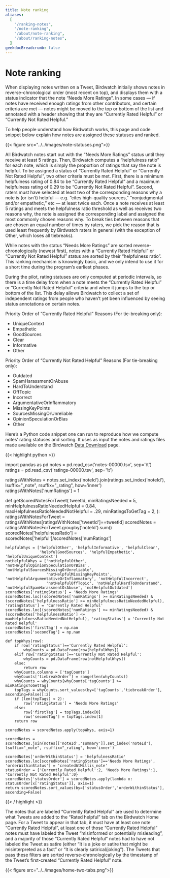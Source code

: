 ```yaml
---
title: Note ranking
aliases:
  [
    "/ranking-notes",
    "/note-ranking",
    "/about/note-ranking",
    "/about/ranking-notes",
  ]
geekdocBreadcrumb: false
---
```


# Note ranking

When displaying notes written on a Tweet, Birdwatch initially shows notes in reverse-chronological order (most recent on top), and displays them with a status indicator that the note “Needs More Ratings”.  In some cases — if notes have received enough ratings from other contributors, and certain criteria are met — notes might be moved to the top or bottom of the list and annotated with a header showing that they are “Currently Rated Helpful” or “Currently Not Rated Helpful.” 

To help people understand how Birdwatch works, this page and code snippet below explain how notes are assigned these statuses and ranked.

{{< figure src="../../images/note-statuses.png">}}

All Birdwatch notes start out with the “Needs More Ratings” status until they receive at least 5 ratings. Then, Birdwatch computes a “helpfulness ratio” for each note, which is simply the proportion of ratings that say the note is helpful. To be assigned a status of “Currently Rated Helpful” or “Currently Not Rated Helpful”, two other criteria must be met. First, there is a minimum helpfulness rating of 0.84 to be “Currently Rated Helpful” and a maximum helpfulness rating of 0.29 to be “Currently Not Rated Helpful”. Second, raters must have selected at least two of the corresponding reasons why a note is (or isn’t) helpful — e.g. “cites high-quality sources,” “nonjudgmental and/or empathetic,” etc — at least twice each. Once a note receives at least 5 ratings and meets the helpfulness ratio threshold as well as receives two reasons why, the note is assigned the corresponding label and assigned the most commonly chosen reasons why. To break ties between reasons that are chosen an equal number of times by raters, we pick the reason that is used least frequently by Birdwatch raters in general (with the exception of Other, which loses all tiebreaks).

While notes with the status “Needs More Ratings” are sorted reverse-chronologically (newest first), notes with a “Currently Rated Helpful” or “Currently Not Rated Helpful” status are sorted by their “helpfulness ratio”. This ranking mechanism is knowingly basic, and we only intend to use it for a short time during the program’s earliest phases.

During the pilot, rating statuses are only computed at periodic intervals, so there is a time delay from when a note meets the “Currently Rated Helpful” or “Currently Not Rated Helpful” criteria and when it jumps to the top or bottom of the list. This delay allows Birdwatch to collect a set of independent ratings from people who haven’t yet been influenced by seeing status annotations on certain notes.

Priority Order of “Currently Rated Helpful” Reasons (For tie-breaking only):
* UniqueContext
* Empathetic
* GoodSources
* Clear
* Informative
* Other  


Priority Order of “Currently Not Rated Helpful” Reasons (For tie-breaking only):
* Outdated
* SpamHarassmentOrAbuse
* HardToUnderstand
* OffTopic
* Incorrect
* ArgumentativeOrInflammatory
* MissingKeyPoints
* SourcesMissingOrUnreliable
* OpinionSpeculationOrBias
* Other  


Here’s a Python code snippet one can run to reproduce how we compute notes’ rating statuses and sorting.  It uses as input the notes and ratings files made available on the Birdwatch [Data Download](https://twitter.com/i/birdwatch/download-data) page.

{{< highlight python >}}

import pandas as pd
notes = pd.read_csv('notes-00000.tsv', sep='\t')
ratings = pd.read_csv('ratings-00000.tsv', sep='\t')

ratingsWithNotes = notes.set_index('noteId').join(ratings.set_index('noteId'), lsuffix="_note", rsuffix="_rating", how='inner')
ratingsWithNotes['numRatings'] = 1

def getScoredNotesForTweet(
  tweetId,
  minRatingsNeeded = 5,
  minHelpfulnessRatioNeededHelpful = 0.84,
  maxHelpfulnessRatioNeededNotHelpful = .29,
  minRatingsToGetTag = 2,
):
    ratingsWithNotesForTweet = ratingsWithNotes[ratingsWithNotes['tweetId']==tweetId]
    scoredNotes = ratingsWithNotesForTweet.groupby('noteId').sum()
    scoredNotes['helpfulnessRatio'] = scoredNotes['helpful']/scoredNotes['numRatings']
    
    helpfulWhys = ['helpfulOther', 'helpfulInformative', 'helpfulClear', 
                   'helpfulGoodSources', 'helpfulEmpathetic', 'helpfulUniqueContext']
    notHelpfulWhys = ['notHelpfulOther', 'notHelpfulOpinionSpeculationOrBias', 'notHelpfulSourcesMissingOrUnreliable', 
                      'notHelpfulMissingKeyPoints', 'notHelpfulArgumentativeOrInflammatory', 'notHelpfulIncorrect', 
                      'notHelpfulOffTopic', 'notHelpfulHardToUnderstand', 'notHelpfulSpamHarassmentOrAbuse', 'notHelpfulOutdated']
    scoredNotes['ratingStatus'] = 'Needs More Ratings'
    scoredNotes.loc[(scoredNotes['numRatings'] >= minRatingsNeeded) & (scoredNotes['helpfulnessRatio'] >= minHelpfulnessRatioNeededHelpful), 'ratingStatus'] = 'Currently Rated Helpful'
    scoredNotes.loc[(scoredNotes['numRatings'] >= minRatingsNeeded) & (scoredNotes['helpfulnessRatio'] <= maxHelpfulnessRatioNeededNotHelpful), 'ratingStatus'] = 'Currently Not Rated Helpful'
    scoredNotes['firstTag'] = np.nan
    scoredNotes['secondTag'] = np.nan

    def topWhys(row):
        if row['ratingStatus']=='Currently Rated Helpful':
            whyCounts = pd.DataFrame(row[helpfulWhys])
        elif row['ratingStatus']=='Currently Not Rated Helpful':
            whyCounts = pd.DataFrame(row[notHelpfulWhys])
        else:
            return row
        whyCounts.columns = ['tagCounts']
        whyCounts['tiebreakOrder'] = range(len(whyCounts))
        whyCounts = whyCounts[whyCounts['tagCounts'] >= minRatingsToGetTag]
        topTags = whyCounts.sort_values(by=['tagCounts','tiebreakOrder'], ascending=False)[:2]
        if (len(topTags) < 2):
            row['ratingStatus'] = 'Needs More Ratings'
        else:
            row['firstTag'] = topTags.index[0]
            row['secondTag'] = topTags.index[1] 
        return row
    
    scoredNotes = scoredNotes.apply(topWhys, axis=1)
    
    scoredNotes = scoredNotes.join(notes[['noteId','summary']].set_index('noteId'), lsuffix="_note", rsuffix="_rating", how='inner')

    scoredNotes['orderWithinStatus'] = 'helpfulnessRatio'
    scoredNotes.loc[scoredNotes['ratingStatus']=='Needs More Ratings', 'orderWithinStatus'] = 'createdAtMillis_note'
    statusOrder = {'Currently Rated Helpful':2, 'Needs More Ratings':1, 'Currently Not Rated Helpful':0}
    scoredNotes['statusOrder'] = scoredNotes.apply(lambda x: statusOrder[x['ratingStatus']], axis=1)
    return scoredNotes.sort_values(by=['statusOrder','orderWithinStatus'], ascending=False)

{{< / highlight >}}
<br/>

The notes that are labeled “Currently Rated Helpful” are used to determine what Tweets are added to the “Rated helpful” tab on the Birdwatch Home page. For a Tweet to appear in that tab, it must have at least one note “Currently Rated Helpful”, at least one of those “Currently Rated Helpful” notes must have labeled the Tweet “misinformed or potentially misleading”, and a majority of those “Currently Rated Helpful” notes had to have not labeled the Tweet as satire (either “It is a joke or satire that might be misinterpreted as a fact” or “It is clearly satirical/joking”). The Tweets that pass these filters are sorted reverse-chronologically by the timestamp of the Tweet’s first-created “Currently Rated Helpful” note.

{{< figure src="../../images/home-two-tabs.png">}}
